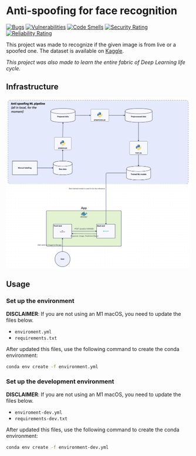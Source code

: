 # Anti-spoofing for face recognition

[![Bugs](https://sonarcloud.io/api/project_badges/measure?project=reda-maizate_anti_spoofing&metric=bugs)](https://sonarcloud.io/summary/new_code?id=reda-maizate_anti_spoofing) [![Vulnerabilities](https://sonarcloud.io/api/project_badges/measure?project=reda-maizate_anti_spoofing&metric=vulnerabilities)](https://sonarcloud.io/summary/new_code?id=reda-maizate_anti_spoofing) [![Code Smells](https://sonarcloud.io/api/project_badges/measure?project=reda-maizate_anti_spoofing&metric=code_smells)](https://sonarcloud.io/summary/new_code?id=reda-maizate_anti_spoofing) [![Security Rating](https://sonarcloud.io/api/project_badges/measure?project=reda-maizate_anti_spoofing&metric=security_rating)](https://sonarcloud.io/summary/new_code?id=reda-maizate_anti_spoofing) [![Reliability Rating](https://sonarcloud.io/api/project_badges/measure?project=reda-maizate_anti_spoofing&metric=reliability_rating)](https://sonarcloud.io/summary/new_code?id=reda-maizate_anti_spoofing)

This project was made to recognize if the given image is from live or a spoofed one.
The dataset is available on [Kaggle](https://www.kaggle.com/datasets/tapakah68/anti-spoofing).

*This project was also made to learn the entire fabric of Deep Learning life cycle.*

## Infrastructure

![anti_spoofing_pipeline_v1](./images/anti-spoofing_v1.png)

## Usage

### Set up the environment

**DISCLAIMER**: If you are not using an M1 macOS, you need to update the files below.
- `enviroment.yml`
- `requirements.txt`

After updated this files, use the following command to create the conda environment:

```bash
conda env create -f environment.yml
```

### Set up the development environment

**DISCLAIMER**: If you are not using an M1 macOS, you need to update the files below.
- `enviroment-dev.yml`
- `requirements-dev.txt`

After updated this files, use the following command to create the conda environment:

```bash
conda env create -f environment-dev.yml
```